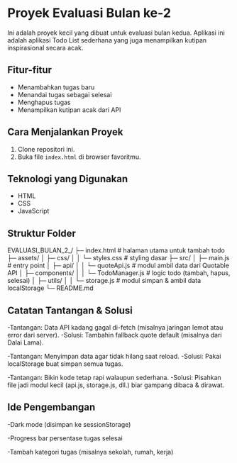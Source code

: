 # Proyek Evaluasi Bulan ke-2

Ini adalah proyek kecil yang dibuat untuk evaluasi bulan kedua. Aplikasi ini adalah aplikasi Todo List sederhana yang juga menampilkan kutipan inspirasional secara acak.

## Fitur-fitur

*   Menambahkan tugas baru
*   Menandai tugas sebagai selesai
*   Menghapus tugas
*   Menampilkan kutipan acak dari API

## Cara Menjalankan Proyek

1.  Clone repositori ini.
2.  Buka file `index.html` di browser favoritmu.

## Teknologi yang Digunakan

*   HTML
*   CSS
*   JavaScript

## Struktur Folder

EVALUASI_BULAN_2_/
├─ index.html          # halaman utama untuk tambah todo
├─ assets/
│  ├─ css/
│  │  └─ styles.css    # styling dasar
├─ src/
│  ├─ main.js          # entry point
│  ├─ api/
│  │  └─ quoteApi.js   # modul ambil data dari Quotable API
│  ├─ components/
│  │  └─ TodoManager.js # logic todo (tambah, hapus, selesai)
│  ├─ utils/
│  │  └─ storage.js    # modul simpan & ambil data localStorage
└─ README.md

## Catatan Tantangan & Solusi

-Tantangan: Data API kadang gagal di-fetch (misalnya jaringan lemot atau error dari server).
-Solusi: Tambahin fallback quote default (misalnya dari Dalai Lama).

-Tantangan: Menyimpan data agar tidak hilang saat reload.
-Solusi: Pakai localStorage buat simpan semua tugas.

-Tantangan: Bikin kode tetap rapi walaupun sederhana.
-Solusi: Pisahkan file jadi modul kecil (api.js, storage.js, dll.) biar gampang dibaca & dirawat.


## Ide Pengembangan

-Dark mode (disimpan ke sessionStorage)

-Progress bar persentase tugas selesai

-Tambah kategori tugas (misalnya sekolah, rumah, kerja)